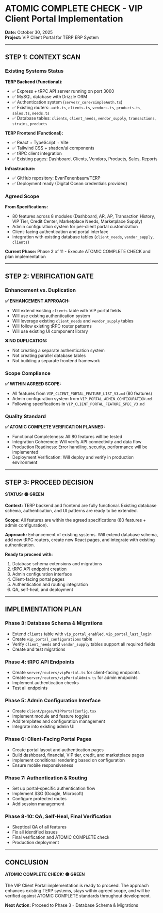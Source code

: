 # ATOMIC COMPLETE CHECK - VIP Client Portal Implementation

**Date:** October 30, 2025  
**Project:** VIP Client Portal for TERP ERP System

---

## STEP 1: CONTEXT SCAN

### Existing Systems Status

**TERP Backend (Functional):**
- ✅ Express + tRPC API server running on port 3000
- ✅ MySQL database with Drizzle ORM
- ✅ Authentication system (`server/_core/simpleAuth.ts`)
- ✅ Existing routers: `auth.ts`, `clients.ts`, `vendors.ts`, `products.ts`, `sales.ts`, `needs.ts`
- ✅ Database tables: `clients`, `client_needs`, `vendor_supply`, `transactions`, `strains`, `products`

**TERP Frontend (Functional):**
- ✅ React + TypeScript + Vite
- ✅ Tailwind CSS + shadcn/ui components
- ✅ tRPC client integration
- ✅ Existing pages: Dashboard, Clients, Vendors, Products, Sales, Reports

**Infrastructure:**
- ✅ GitHub repository: EvanTenenbaum/TERP
- ✅ Deployment ready (Digital Ocean credentials provided)

### Agreed Scope

**From Specifications:**
- 80 features across 8 modules (Dashboard, AR, AP, Transaction History, VIP Tier, Credit Center, Marketplace Needs, Marketplace Supply)
- Admin configuration system for per-client portal customization
- Client-facing authentication and portal interface
- Integration with existing database tables (`client_needs`, `vendor_supply`, `clients`)

**Current Phase:**
Phase 2 of 11 - Execute ATOMIC COMPLETE CHECK and plan implementation

---

## STEP 2: VERIFICATION GATE

### Enhancement vs. Duplication

**✅ ENHANCEMENT APPROACH:**
- Will extend existing `clients` table with VIP portal fields
- Will use existing authentication system
- Will leverage existing `client_needs` and `vendor_supply` tables
- Will follow existing tRPC router patterns
- Will use existing UI component library

**❌ NO DUPLICATION:**
- Not creating a separate authentication system
- Not creating parallel database tables
- Not building a separate frontend framework

### Scope Compliance

**✅ WITHIN AGREED SCOPE:**
- All features from `VIP_CLIENT_PORTAL_FEATURE_LIST_V3.md` (80 features)
- Admin configuration system from `VIP_PORTAL_ADMIN_CONFIGURATION.md`
- Following specifications in `VIP_CLIENT_PORTAL_FEATURE_SPEC_V3.md`

### Quality Standard

**✅ ATOMIC COMPLETE VERIFICATION PLANNED:**
- Functional Completeness: All 80 features will be tested
- Integration Coherence: Will verify API connectivity and data flow
- Production Readiness: Error handling, security, performance will be implemented
- Deployment Verification: Will deploy and verify in production environment

---

## STEP 3: PROCEED DECISION

**STATUS: 🟢 GREEN**

**Context:** TERP backend and frontend are fully functional. Existing database schema, authentication, and UI patterns are ready to be extended.

**Scope:** All features are within the agreed specifications (80 features + admin configuration).

**Approach:** Enhancement of existing systems. Will extend database schema, add new tRPC routers, create new React pages, and integrate with existing authentication.

**Ready to proceed with:**
1. Database schema extensions and migrations
2. tRPC API endpoint creation
3. Admin configuration interface
4. Client-facing portal pages
5. Authentication and routing integration
6. QA, self-heal, and deployment

---

## IMPLEMENTATION PLAN

### Phase 3: Database Schema & Migrations
- Extend `clients` table with `vip_portal_enabled`, `vip_portal_last_login`
- Create `vip_portal_configurations` table
- Verify `client_needs` and `vendor_supply` tables support all required fields
- Create and test migrations

### Phase 4: tRPC API Endpoints
- Create `server/routers/vipPortal.ts` for client-facing endpoints
- Create `server/routers/vipPortalAdmin.ts` for admin endpoints
- Implement authentication checks
- Test all endpoints

### Phase 5: Admin Configuration Interface
- Create `client/pages/VIPPortalConfig.tsx`
- Implement module and feature toggles
- Add templates and configuration management
- Integrate into existing admin UI

### Phase 6: Client-Facing Portal Pages
- Create portal layout and authentication pages
- Build dashboard, financial, VIP tier, credit, and marketplace pages
- Implement conditional rendering based on configuration
- Ensure mobile responsiveness

### Phase 7: Authentication & Routing
- Set up portal-specific authentication flow
- Implement SSO (Google, Microsoft)
- Configure protected routes
- Add session management

### Phase 8-10: QA, Self-Heal, Final Verification
- Skeptical QA of all features
- Fix all identified issues
- Final verification and ATOMIC COMPLETE check
- Production deployment

---

## CONCLUSION

**ATOMIC COMPLETE CHECK: 🟢 GREEN**

The VIP Client Portal implementation is ready to proceed. The approach enhances existing TERP systems, stays within agreed scope, and will be verified against ATOMIC COMPLETE standards throughout development.

**Next Action:** Proceed to Phase 3 - Database Schema & Migrations
